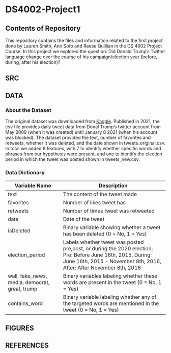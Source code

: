 # DS4002-Project1

## Contents of Repository
This repository contains the files and information related to the first project done by Lauren Smith, Ann Sofo and Reese Quillian in the DS 4002 Project Course. In this project we explored the question: Did Donald Trump’s Twitter language change over the course of his campaign/election year (before, during, after his election)?

## SRC


## DATA

### About the Dataset
The original dataset was downloaded from [Kaggle](https://www.kaggle.com/datasets/codebreaker619/donald-trump-tweets-dataset). Published in 2021, the csv file provides daily tweet data from Donal Trump’s twitter account from May 2009 (when it was created) until January 8 2021 (when his account was blocked). The dataset provided the text, number of favorites and retweets, whether it was deleted, and the date shown in tweets_original.csv. In total we added 8 features, with 7 to identify whether specific words and phrases from our hypothesis were present, and one to identify the election period in which the tweet was posted shown in tweets_new.csv. 


### Data Dictionary

| Variable Name  | Description  |
|---|---|
| text  | The content of the tweet made  |
| favorites  | Number of likes tweet has  |
| retweets  | Number of times tweet was retweeted  |
|  date | Date of the tweet  |
| isDeleted  | Binary variable showing whether a tweet has been deleted (0 = No, 1 = Yes)  |
| election_period  | Labels whether tweet was posted pre,post, or during the 2020 election; Pre: Before June 16th, 2015, During: June 16th, 2015 - November 8th, 2016, After: After November 8th, 2016 |
|  wall, fake_news, media, democrat, great, trump | Binary variables labeling whether these words are present in the tweet (0 = No, 1 = Yes)  |
| contains_word  | Binary variable labeling whether any of the targeted words are mentioned in the tweet (0 = No, 1 = Yes)  |

## FIGURES

## REFERENCES



